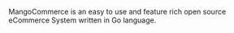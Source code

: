 MangoCommerce is an easy to use and feature rich open source eCommerce System written in Go language.